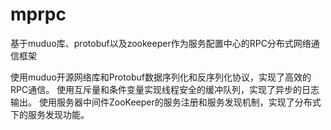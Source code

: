 # mprpc
基于muduo库、protobuf以及zookeeper作为服务配置中心的RPC分布式网络通信框架

使用muduo开源网络库和Protobuf数据序列化和反序列化协议，实现了高效的RPC通信。 
使用互斥量和条件变量实现线程安全的缓冲队列，实现了异步的日志输出。 
使用服务器中间件ZooKeeper的服务注册和服务发现机制，实现了分布式下的服务发现功能。 

